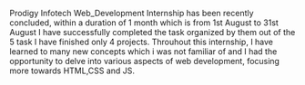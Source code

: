 Prodigy Infotech Web_Development Internship has been recently concluded, within a duration of 1 month which is from 1st August to 31st August I have successfully completed the task organized by them out of the 5 task I have finished only 4 projects. Throuhout this internship, I have learned to many new concepts which i was not familiar of and I had the opportunity to delve into various aspects of web development, focusing more towards HTML,CSS and JS. 

